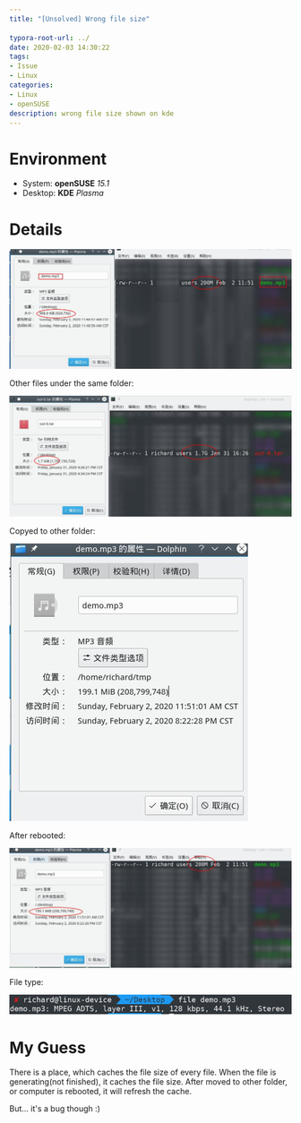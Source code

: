 ```yaml
---
title: "[Unsolved] Wrong file size"

typora-root-url: ../
date: 2020-02-03 14:30:22
tags:
- Issue
- Linux
categories:
- Linux
- openSUSE
description: wrong file size shown on kde
---
```


# Environment

* System: **openSUSE** *15.1*
* Desktop: **KDE** *Plasma*



# Details

![image-20200203174433732](/img/filesize-puzzle/image-20200203174433732.png)



Other files under the same folder:

![image-20200203174529757](/img/filesize-puzzle/image-20200203174529757.png)



Copyed to other folder:

![image-20200203174744479](/img/filesize-puzzle/image-20200203174744479.png)



After rebooted:

![image-20200203175030071](/img/filesize-puzzle/image-20200203175030071.png)



File type:

![image-20200203175053415](/img/filesize-puzzle/image-20200203175053415.png)



# My Guess

There is a place, which caches the file size of every file. When the file is generating(not finished), it caches the file size. After moved to other folder, or computer is rebooted, it will refresh the cache.   

But... it's a bug though :)